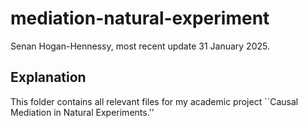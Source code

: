 # mediation-natural-experiment

Senan Hogan-Hennessy, most recent update 31 January 2025.

## Explanation

This folder contains all relevant files for my academic project ``Causal Mediation in Natural Experiments.''
